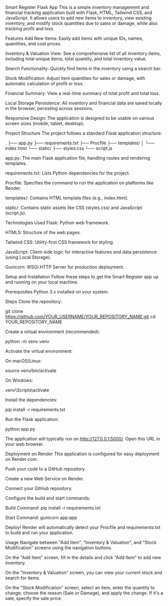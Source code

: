 Smart Register Flask App
This is a simple inventory management and financial tracking application built with Flask, HTML, Tailwind CSS, and JavaScript. It allows users to add new items to inventory, view existing inventory, and modify stock quantities due to sales or damage, while also tracking profit and loss.

Features
Add New Items: Easily add items with unique IDs, names, quantities, and cost prices.

Inventory & Valuation View: See a comprehensive list of all inventory items, including total unique items, total quantity, and total inventory value.

Search Functionality: Quickly find items in the inventory using a search bar.

Stock Modification: Adjust item quantities for sales or damage, with automatic calculation of profit or loss.

Financial Summary: View a real-time summary of total profit and total loss.

Local Storage Persistence: All inventory and financial data are saved locally in the browser, persisting across sessions.

Responsive Design: The application is designed to be usable on various screen sizes (mobile, tablet, desktop).

Project Structure
The project follows a standard Flask application structure:

.
├── app.py
├── requirements.txt
├── Procfile
├── templates/
│   └── index.html
└── static/
    ├── styles.css
    └── script.js

app.py: The main Flask application file, handling routes and rendering templates.

requirements.txt: Lists Python dependencies for the project.

Procfile: Specifies the command to run the application on platforms like Render.

templates/: Contains HTML template files (e.g., index.html).

static/: Contains static assets like CSS (styles.css) and JavaScript (script.js).

Technologies Used
Flask: Python web framework.

HTML5: Structure of the web pages.

Tailwind CSS: Utility-first CSS framework for styling.

JavaScript: Client-side logic for interactive features and data persistence (using Local Storage).

Gunicorn: WSGI HTTP Server for production deployment.

Setup and Installation
Follow these steps to get the Smart Register app up and running on your local machine.

Prerequisites
Python 3.x installed on your system.

Steps
Clone the repository:

git clone https://github.com/YOUR_USERNAME/YOUR_REPOSITORY_NAME.git
cd YOUR_REPOSITORY_NAME

Create a virtual environment (recommended):

python -m venv venv

Activate the virtual environment:

On macOS/Linux:

source venv/bin/activate

On Windows:

venv\Scripts\activate

Install the dependencies:

pip install -r requirements.txt

Run the Flask application:

python app.py

The application will typically run on http://127.0.0.1:5000/. Open this URL in your web browser.

Deployment on Render
This application is configured for easy deployment on Render.com.

Push your code to a GitHub repository.

Create a new Web Service on Render.

Connect your GitHub repository.

Configure the build and start commands:

Build Command: pip install -r requirements.txt

Start Command: gunicorn app:app

Deploy! Render will automatically detect your Procfile and requirements.txt to build and run your application.

Usage
Navigate between "Add Item", "Inventory & Valuation", and "Stock Modification" screens using the navigation buttons.

On the "Add Item" screen, fill in the details and click "Add Item" to add new inventory.

On the "Inventory & Valuation" screen, you can view your current stock and search for items.

On the "Stock Modification" screen, select an item, enter the quantity to change, choose the reason (Sale or Damage), and apply the change. If it's a sale, specify the sale price.
